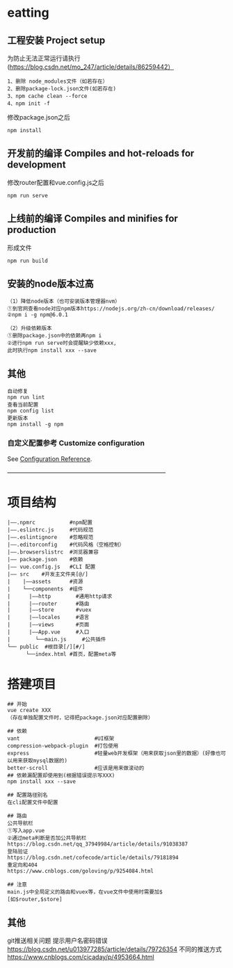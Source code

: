 # eatting

## 工程安装 Project setup
 为防止无法正常运行请执行(https://blog.csdn.net/mo_247/article/details/86259442）
```
1、删除 node_modules文件（如若存在）
2、删除package-lock.json文件(如若存在)
3、npm cache clean --force
4、npm init -f
```
 修改package.json之后
```
npm install
```

## 开发前的编译 Compiles and hot-reloads for development
 修改router配置和vue.config.js之后
```
npm run serve
```

## 上线前的编译 Compiles and minifies for production
 形成文件
```
npm run build
```
## 安装的node版本过高
```
（1）降低node版本（也可安装版本管理器nvm）
①到官网查看node对应npm版本https://nodejs.org/zh-cn/download/releases/
②npm i -g npm@6.0.1

（2）升级依赖版本
①删除package.json中的依赖再npm i
②进行npm run serve时会提醒缺少依赖xxx,
此时执行npm install xxx --save
```
## 其他
``` 
自动修复
npm run lint
查看当前配置
npm config list
更新版本
npm install -g npm
```
### 自定义配置参考 Customize configuration
See [Configuration Reference](https://cli.vuejs.org/config/).

——————————————————————————
# 项目结构
```
|——.npmrc           #npm配置
|——.eslintrc.js     #代码规范
|——.eslintignore    #忽略规范
|——.editorconfig    #代码风格（空格控制）
|——.browserslistrc  #浏览器兼容
|—— package.json    #依赖
|—— vue.config.js   #CLI 配置
|—— src    #开发主文件夹[@/]
|    |——assets      #资源
|    └──components  #组件
|	   |——http        #通用http请求
|	   |——router      #路由
|	   |——store       #vuex
|	   |——locales     #语言
|	   |——views       #页面 
|	   |——App.vue     #入口
|        └──main.js     #公共插件
└── public  #根目录[/][#/]
      └──index.html #首页，配置meta等
```	  
# 搭建项目
```
## 开始
vue create XXX
（存在单独配置文件时，记得把package.json对应配置删除）

## 依赖
vant                        #UI框架
compression-webpack-plugin  #打包使用
express                     #轻量web开发框架（用来获取json里的数据）(好像也可以用来获取mysql数据的)
better-scroll               #应该是用来做滚动的
## 依赖漏配置却使用到(根据错误提示写XXX)
npm install xxx --save

## 配置路径别名
在cli配置文件中配置

## 路由
公共导航栏
①写入app.vue
②通过meta判断是否加公共导航栏
https://blog.csdn.net/qq_37949984/article/details/91038387
登陆验证
https://blog.csdn.net/cofecode/article/details/79181894
重定向和404
https://www.cnblogs.com/goloving/p/9254084.html

## 注意
main.js中全局定义的路由和vuex等，在vue文件中使用时需要加$
[如$router,$store]
```
## 其他
git推送相关问题
提示用户名密码错误
https://blog.csdn.net/u013977285/article/details/79726354
不同的推送方式
https://www.cnblogs.com/cicaday/p/4953664.html



